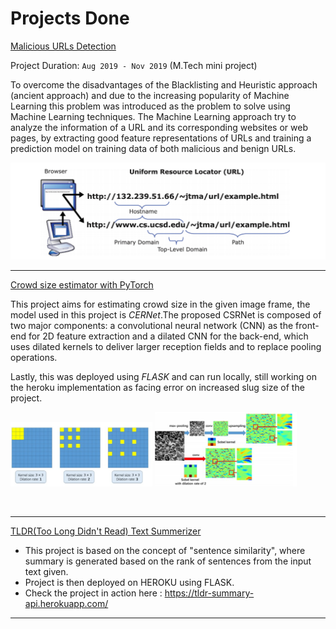 # Projects Done

[Malicious URLs Detection](https://github.com/abhishekmamdapure/Malicious-URL-s-detection)

Project Duration: ```Aug 2019 - Nov 2019``` (M.Tech mini project)

<p> To overcome the disadvantages of the Blacklisting and Heuristic approach (ancient approach) and due to the increasing popularity of Machine Learning this problem was introduced as the problem to solve using Machine Learning techniques. The Machine Learning approach try to analyze the information of a URL and its corresponding websites or web pages, by extracting good feature representations of URLs and training a prediction model on training data of both malicious and benign URLs. </p>

![URL](/images/url.png "Structure of URL")

---
[Crowd size estimator with PyTorch](https://github.com/abhishekmamdapure/crowd-counting-CERNet)

 

This project aims for estimating crowd size in the given image frame, the model used in this project is *CERNet*.The proposed CSRNet is composed of two major components: a convolutional neural network (CNN) as the front-end for 2D feature extraction and a dilated CNN for the back-end, which uses dilated kernels to deliver larger reception fields and to replace pooling operations. 

Lastly, this was deployed using *FLASK* and can run locally, still working on the heroku implementation as facing error on increased slug size of the project. 

<img src="/images/image1.jpg" width="45%"></img>
<img src="/images/image2.jpg" width="45%"></img>
<!-- <img src="/images/image2.jpg" alt="Snap-shot-first-page" style="float: right; margin-right: 10px;" width="300" height="150"/> -->
<br/>

--- 

[TLDR(Too Long Didn't Read) Text Summerizer](https://github.com/abhishekmamdapure/TLDR-using-NLTK/blob/master/README.md)

- This project is based on the concept of "sentence similarity", where summary is generated based on the rank of sentences from the input text given. 
- Project is then deployed on HEROKU using FLASK. 
-  Check the project in action here : https://tldr-summary-api.herokuapp.com/

---

